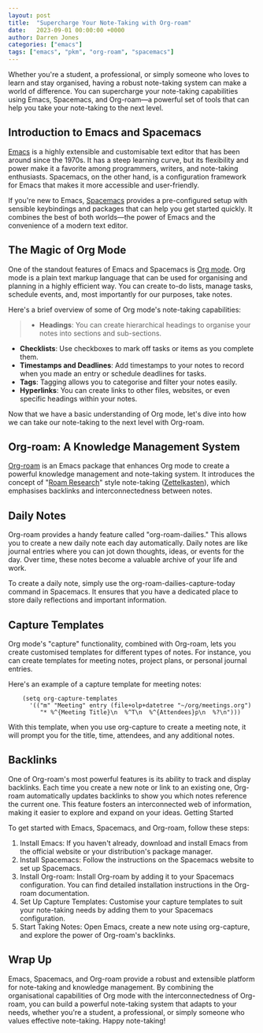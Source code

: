 ```yaml
---
layout: post
title:  "Supercharge Your Note-Taking with Org-roam"
date:   2023-09-01 00:00:00 +0000
author: Darren Jones
categories: ["emacs"]
tags: ["emacs", "pkm", "org-roam", "spacemacs"]
---
```


Whether you're a student, a professional, or simply someone who loves to learn and stay organised, having a robust note-taking system can make a world of difference. You can supercharge your note-taking capabilities using Emacs, Spacemacs, and Org-roam—a powerful set of tools that can help you take your note-taking to the next level.

## Introduction to Emacs and Spacemacs

[Emacs](https://www.gnu.org/software/emacs/) is a highly extensible and customisable text editor that has been around since the 1970s. It has a steep learning curve, but its flexibility and power make it a favorite among programmers, writers, and note-taking enthusiasts. Spacemacs, on the other hand, is a configuration framework for Emacs that makes it more accessible and user-friendly.

If you're new to Emacs, [Spacemacs](https://www.spacemacs.org/) provides a pre-configured setup with sensible keybindings and packages that can help you get started quickly. It combines the best of both worlds—the power of Emacs and the convenience of a modern text editor.

## The Magic of Org Mode

One of the standout features of Emacs and Spacemacs is [Org mode](https://orgmode.org/). Org mode is a plain text markup language that can be used for organising and planning in a highly efficient way. You can create to-do lists, manage tasks, schedule events, and, most importantly for our purposes, take notes.

Here's a brief overview of some of Org mode's note-taking capabilities:


> - **Headings**: You can create hierarchical headings to organise your notes into sections and sub-sections.
- **Checklists**: Use checkboxes to mark off tasks or items as you complete them.
- **Timestamps and Deadlines**: Add timestamps to your notes to record when you made an entry or schedule deadlines for tasks.
- **Tags**: Tagging allows you to categorise and filter your notes easily.
- **Hyperlinks**: You can create links to other files, websites, or even specific headings within your notes.


Now that we have a basic understanding of Org mode, let's dive into how we can take our note-taking to the next level with Org-roam.

## Org-roam: A Knowledge Management System

[Org-roam](https://www.orgroam.com/) is an Emacs package that enhances Org mode to create a powerful knowledge management and note-taking system. It introduces the concept of "[Roam Research](https://roamresearch.com/)" style note-taking ([Zettelkasten](https://zenkit.com/en/blog/a-beginners-guide-to-the-zettelkasten-method/)), which emphasises backlinks and interconnectedness between notes. 

## Daily Notes

Org-roam provides a handy feature called "org-roam-dailies." This allows you to create a new daily note each day automatically. Daily notes are like journal entries where you can jot down thoughts, ideas, or events for the day. Over time, these notes become a valuable archive of your life and work.

To create a daily note, simply use the org-roam-dailies-capture-today command in Spacemacs. It ensures that you have a dedicated place to store daily reflections and important information.

## Capture Templates

Org mode's "capture" functionality, combined with Org-roam, lets you create customised templates for different types of notes. For instance, you can create templates for meeting notes, project plans, or personal journal entries.

Here's an example of a capture template for meeting notes:

``` 
    (setq org-capture-templates
      '(("m" "Meeting" entry (file+olp+datetree "~/org/meetings.org")
         "* %^{Meeting Title}\n  %^T\n  %^{Attendees}p\n  %?\n")))
```

With this template, when you use org-capture to create a meeting note, it will prompt you for the title, time, attendees, and any additional notes.

## Backlinks

One of Org-roam's most powerful features is its ability to track and display backlinks. Each time you create a new note or link to an existing one, Org-roam automatically updates backlinks to show you which notes reference the current one. This feature fosters an interconnected web of information, making it easier to explore and expand on your ideas.
Getting Started

To get started with Emacs, Spacemacs, and Org-roam, follow these steps:

1. Install Emacs: If you haven't already, download and install Emacs from the official website or your distribution's package manager.
1. Install Spacemacs: Follow the instructions on the Spacemacs website to set up Spacemacs.
1. Install Org-roam: Install Org-roam by adding it to your Spacemacs configuration. You can find detailed installation instructions in the Org-roam documentation.
1. Set Up Capture Templates: Customise your capture templates to suit your note-taking needs by adding them to your Spacemacs configuration.
1. Start Taking Notes: Open Emacs, create a new note using org-capture, and explore the power of Org-roam's backlinks.

## Wrap Up

Emacs, Spacemacs, and Org-roam provide a robust and extensible platform for note-taking and knowledge management. By combining the organisational capabilities of Org mode with the interconnectedness of Org-roam, you can build a powerful note-taking system that adapts to your needs, whether you're a student, a professional, or simply someone who values effective note-taking. Happy note-taking!


